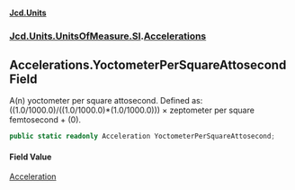 #### [Jcd.Units](index.md 'index')
### [Jcd.Units.UnitsOfMeasure.SI](Jcd.Units.UnitsOfMeasure.SI.md 'Jcd.Units.UnitsOfMeasure.SI').[Accelerations](Accelerations.md 'Jcd.Units.UnitsOfMeasure.SI.Accelerations')

## Accelerations.YoctometerPerSquareAttosecond Field

A(n) yoctometer per square attosecond. Defined as: ((1.0/1000.0)/((1.0/1000.0)*(1.0/1000.0))) × zeptometer per square femtosecond + (0).

```csharp
public static readonly Acceleration YoctometerPerSquareAttosecond;
```

#### Field Value
[Acceleration](Acceleration.md 'Jcd.Units.UnitTypes.Acceleration')